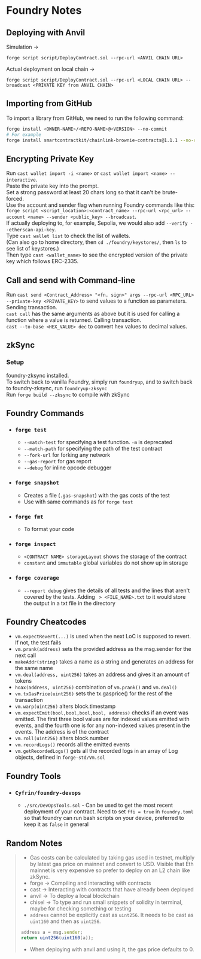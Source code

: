 # Foundry Notes  
  
## **Deploying with Anvil**  
  
Simulation ->  
```git
forge script script/DeployContract.sol --rpc-url <ANVIL CHAIN URL>
```
  
Actual deployment on local chain ->  
```git
forge script script/DeployContract.sol --rpc-url <LOCAL CHAIN URL> --broadcast <PRIVATE KEY from ANVIL CHAIN>
```  
    
## Importing from GitHub  
  
To import a library from GitHub, we need to run the following command: 
```bash
forge install <OWNER-NAME>/<REPO-NAME>@<VERSION> --no-commit
# For example
forge install smartcontractkit/chainlink-brownie-contracts@1.1.1 --no-commit
```
  
## **Encrypting Private Key**  
  
Run `cast wallet import -i <name>` or `cast wallet import <name> --interactive`.  
Paste the private key into the prompt.  
Set a strong password at least 20 chars long so that it can't be brute-forced.  
Use the account and sender flag when running Foundry commands like this: `forge script <script_location>:<contract_name> --rpc-url <rpc_url> --account <name> --sender <public_key> --broadcast`.   
If actually deploying to, for example, Sepolia, we would also add `--verify --etherscan-api-key`.  
Type `cast wallet list` to check the list of wallets.  
(Can also go to home directory, then `cd ./foundry/keystores/`, then `ls` to see list of keystores.)  
Then type `cast <wallet_name>` to see the encrypted version of the private key which follows ERC-2335.  
  
## **Call and send with Command-line**  
  
Run `cast send <Contract_Address> "<fn. sign>" args --rpc-url <RPC_URL> --private-key <PRIVATE_KEY>` to send values to a function as parameters. Sending transaction.   
`cast call` has the same arguments as above but it is used for calling a function where a value is returned. Calling transaction.  
`cast --to-base <HEX_VALUE> dec` to convert hex values to decimal values.  

## **zkSync**  
  
### Setup  
foundry-zksync installed.  
To switch back to vanilla Foundry, simply run `foundryup`, and to switch back to foundry-zksync, run `foundryup-zksync`  
Run `forge build --zksync` to compile with zkSync  

## **Foundry Commands**  
  
- ### `forge test`  
  - `--match-test` for specifying a test function. `-m` is deprecated  
  - `--match-path` for specifying the path of the test contract  
  - `--fork-url` for forking any network  
  - `--gas-report` for gas report  
  - `--debug` for inline opcode debugger  
  
- ### `forge snapshot`
  - Creates a file (`.gas-snapshot`) with the gas costs of the test  
  - Use with same commands as for `forge test`  
  
- ### `forge fmt`  
  - To format your code  
  
- ### `forge inspect`  
  - `<CONTRACT NAME> storageLayout` shows the storage of the contract  
  - `constant` and `immutable` global variables do not show up in storage  
  
- ### `forge coverage`  
  - `--report debug` gives the details of all tests and the lines that aren't covered by the tests. Adding ` > <FILE_NAME>.txt` to it would store the output in a txt file in the directory  
  
## **Foundry Cheatcodes**  
  
- `vm.expectRevert(...)` is used when the next LoC is supposed to revert. If not, the test fails  
- `vm.prank(address)` sets the provided address as the msg.sender for the next call  
- `makeAddr(string)` takes a name as a string and generates an address for the same name  
- `vm.deal(address, uint256)` takes an address and gives it an amount of tokens  
- `hoax(address, uint256)` combination of `vm.prank()` and `vm.deal()`  
- `vm.txGasPrice(uint256)` sets the tx.gasprice() for the rest of the transaction  
- `vm.warp(uint256)` alters block.timestamp  
- `vm.expectEmit(bool,bool,bool,bool, address)` checks if an event was emitted. The first three bool values are for indexed values emitted with events, and the fourth one is for any non-indexed values present in the events. The address is of the contract  
- `vm.roll(uint256)` alters block.number  
- `vm.recordLogs()` records all the emitted events  
- `vm.getRecordedLogs()` gets all the recorded logs in an array of Log objects, defined in `forge-std/Vm.sol`  
  
## **Foundry Tools**  
  
- ### `Cyfrin/foundry-devops`  
  - `./src/DevOpsTools.sol` - Can be used to get the most recent deployment of your contract. Need to set `ffi = true` in `foundry.toml` so that foundry can run bash scripts on your device, preferred to keep it as `false` in general  

## **Random Notes**    
  
> - Gas costs can be calculated by taking gas used in testnet, multiply by latest gas price on mainnet and convert to USD. Visible that Eth mainnet is very expensive so prefer to deploy on an L2 chain like zkSync.  
> - forge -> Compiling and interacting with contracts  
> - cast -> Interacting with contracts that have already been deployed  
> - anvil -> To deploy a local blockchain  
> - chisel -> To type and run small snippets of solidity in terminal, maybe for checking something or testing  
> - `address` cannot be explicitly cast as `uint256`. It needs to be cast as `uint160` and then as `uint256`.  
> ```javascript
> address a = msg.sender;
> return uint256(uint160(a));
> ```  
> - When deploying with anvil and using it, the gas price defaults to 0.  
